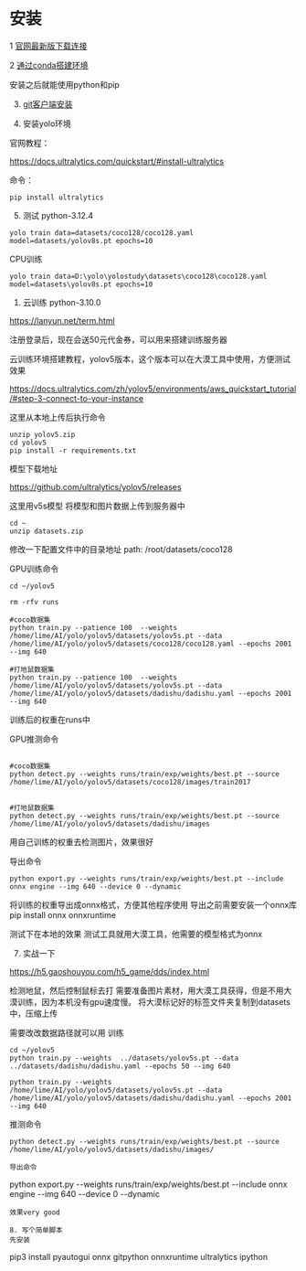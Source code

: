 # 安装

1 [官网最新版下载连接](https://www.python.org/ftp/python/3.13.0/python-3.13.0-amd64.exe)


2 [通过conda搭建环境](https://repo.anaconda.com/miniconda/Miniconda3-latest-Windows-x86_64.exe)


安装之后就能使用python和pip

3. [git客户端安装](https://github.com/git-for-windows/git/releases/download/v2.47.0.windows.1/Git-2.47.0-64-bit.exe)



4. 安装yolo环境

官网教程：

<https://docs.ultralytics.com/quickstart/#install-ultralytics>

命令：
```
pip install ultralytics
```
5. 测试  python-3.12.4
```
yolo train data=datasets/coco128/coco128.yaml model=datasets/yolov8s.pt epochs=10 
```


CPU训练


```
yolo train data=D:\yolo\yolostudy\datasets\coco128\coco128.yaml model=datasets\yolov8s.pt epochs=10 
```

1. 云训练 python-3.10.0

<https://lanyun.net/term.html>

注册登录后，现在会送50元代金券，可以用来搭建训练服务器

云训练环境搭建教程，yolov5版本，这个版本可以在大漠工具中使用，方便测试效果

<https://docs.ultralytics.com/zh/yolov5/environments/aws_quickstart_tutorial/#step-3-connect-to-your-instance>

这里从本地上传后执行命令
```
unzip yolov5.zip
cd yolov5
pip install -r requirements.txt
```

模型下载地址

<https://github.com/ultralytics/yolov5/releases>

这里用v5s模型
将模型和图片数据上传到服务器中
```
cd ~
unzip datasets.zip
```
修改一下配置文件中的目录地址
path: /root/datasets/coco128




GPU训练命令
```
cd ~/yolov5

rm -rfv runs

#coco数据集
python train.py --patience 100  --weights  /home/lime/AI/yolo/yolov5/datasets/yolov5s.pt --data /home/lime/AI/yolo/yolov5/datasets/coco128/coco128.yaml --epochs 2001 --img 640

#打地鼠数据集
python train.py --patience 100  --weights  /home/lime/AI/yolo/yolov5/datasets/yolov5s.pt --data /home/lime/AI/yolo/yolov5/datasets/dadishu/dadishu.yaml --epochs 2001 --img 640

```
训练后的权重在runs中

GPU推测命令
```

#coco数据集
python detect.py --weights runs/train/exp/weights/best.pt --source  /home/lime/AI/yolo/yolov5/datasets/coco128/images/train2017


#打地鼠数据集
python detect.py --weights runs/train/exp/weights/best.pt --source  /home/lime/AI/yolo/yolov5/datasets/dadishu/images

```

用自己训练的权重去检测图片，效果很好

导出命令

```
python export.py --weights runs/train/exp/weights/best.pt --include onnx engine --img 640 --device 0 --dynamic
```

将训练的权重导出成onnx格式，方便其他程序使用
导出之前需要安装一个onnx库
pip install onnx onnxruntime

测试下在本地的效果
测试工具就用大漠工具，他需要的模型格式为onnx



7. 实战一下

https://h5.gaoshouyou.com/h5_game/dds/index.html

检测地鼠，然后控制鼠标去打
需要准备图片素材，用大漠工具获得，但是不用大漠训练，因为本机没有gpu速度慢。
将大漠标记好的标签文件夹复制到datasets中，压缩上传

需要改改数据路径就可以用
训练
```
cd ~/yolov5
python train.py --weights  ../datasets/yolov5s.pt --data ../datasets/dadishu/dadishu.yaml --epochs 50 --img 640

python train.py --weights  /home/lime/AI/yolo/yolov5/datasets/yolov5s.pt --data /home/lime/AI/yolo/yolov5/datasets/dadishu/dadishu.yaml --epochs 2001 --img 640
```
推测命令
```
python detect.py --weights runs/train/exp/weights/best.pt --source  /home/lime/AI/yolo/yolov5/datasets/dadishu/images/

导出命令
```
python export.py --weights runs/train/exp/weights/best.pt --include onnx engine --img 640 --device 0  --dynamic
```
效果very good

8. 写个简单脚本
先安装 
```
pip3 install pyautogui  onnx  gitpython onnxruntime ultralytics ipython

```

